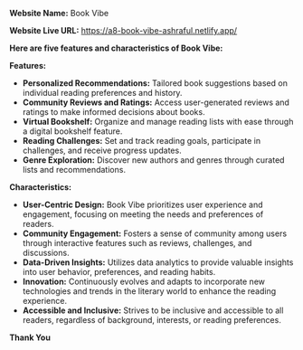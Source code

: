 **Website Name:** Book Vibe

**Website Live URL:** https://a8-book-vibe-ashraful.netlify.app/


**Here are five features and characteristics of Book Vibe:**

**Features:**

* **Personalized Recommendations:** Tailored book suggestions based on individual reading preferences and history.
* **Community Reviews and Ratings:** Access user-generated reviews and ratings to make informed decisions about books.
* **Virtual Bookshelf:** Organize and manage reading lists with ease through a digital bookshelf feature.
* **Reading Challenges:** Set and track reading goals, participate in challenges, and receive progress updates.
* **Genre Exploration:** Discover new authors and genres through curated lists and recommendations.


**Characteristics:**

* **User-Centric Design:** Book Vibe prioritizes user experience and engagement, focusing on meeting the needs and preferences of readers.
* **Community Engagement:** Fosters a sense of community among users through interactive features such as reviews, challenges, and discussions.
* **Data-Driven Insights:** Utilizes data analytics to provide valuable insights into user behavior, preferences, and reading habits.
* **Innovation:** Continuously evolves and adapts to incorporate new technologies and trends in the literary world to enhance the reading experience.
* **Accessible and Inclusive:** Strives to be inclusive and accessible to all readers, regardless of background, interests, or reading preferences.


**Thank You**